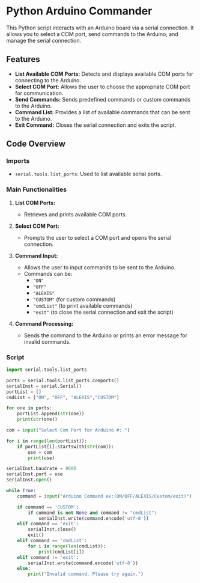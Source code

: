 # Python Arduino Commander

This Python script interacts with an Arduino board via a serial connection. It allows you to select a COM port, send commands to the Arduino, and manage the serial connection.

## Features

- **List Available COM Ports:** Detects and displays available COM ports for connecting to the Arduino.
- **Select COM Port:** Allows the user to choose the appropriate COM port for communication.
- **Send Commands:** Sends predefined commands or custom commands to the Arduino.
- **Command List:** Provides a list of available commands that can be sent to the Arduino.
- **Exit Command:** Closes the serial connection and exits the script.

## Code Overview

### Imports

- `serial.tools.list_ports`: Used to list available serial ports.

### Main Functionalities

1. **List COM Ports:**
   - Retrieves and prints available COM ports.
   
2. **Select COM Port:**
   - Prompts the user to select a COM port and opens the serial connection.

3. **Command Input:**
   - Allows the user to input commands to be sent to the Arduino.
   - Commands can be:
     - `"ON"`
     - `"OFF"`
     - `"ALEXIS"`
     - `"CUSTOM"` (for custom commands)
     - `"cmdList"` (to print available commands)
     - `"exit"` (to close the serial connection and exit the script)

4. **Command Processing:**
   - Sends the command to the Arduino or prints an error message for invalid commands.

### Script

```python
import serial.tools.list_ports

ports = serial.tools.list_ports.comports()
serialInst = serial.Serial()
portList = []
cmdList = ["ON", "OFF", "ALEXIS","CUSTOM"]

for one in ports:
    portList.append(str(one))
    print(str(one))

com = input("Select Com Port for Arduino #: ")

for i in range(len(portList)):
    if portList[i].startswith(str(com)):
        use = com  
        print(use)

serialInst.baudrate = 9600
serialInst.port = use
serialInst.open()

while True:
    command = input("Arduino Command ex:(ON/OFF/ALEXIS/Custom/exit)")

    if command == 'CUSTOM':
        if command is not None and command != "cmdList":
            serialInst.write(command.encode('utf-8'))
    elif command == 'exit':
        serialInst.close()
        exit()
    elif command == 'cmdList': 
        for i in range(len(cmdList)):
            print(cmdList[i])
    elif command != 'exit':  
        serialInst.write(command.encode('utf-8'))
    else:
        print("Invalid command. Please try again.")
